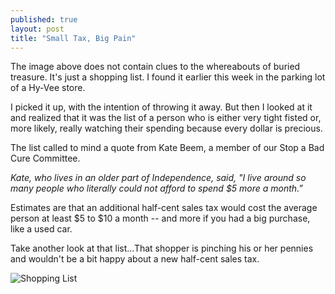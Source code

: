 ```yaml
---
published: true
layout: post
title: "Small Tax, Big Pain"
---
```


The image above does not contain clues to the whereabouts of buried treasure. It's just a shopping list. I found it earlier this week in the parking lot of a Hy-Vee store.

I picked it up, with the intention of throwing it away. But then I looked at it and realized that it was the list of a person who is either very tight fisted or, more likely, really watching their spending because every dollar is precious.

The list called to mind a quote from Kate Beem, a member of our Stop a Bad Cure Committee. 

_Kate, who lives in an older part of Independence, said, "I live around so many people who literally could not afford to spend $5 more a month.”_

Estimates are that an additional half-cent sales tax would cost the average person at least $5 to $10 a month -- and more if you had a big purchase, like a used car.  

Take another look at that list...That shopper is pinching his or her pennies and wouldn't be a bit happy about a new half-cent sales tax.  

<img src="{{ site.baseurl }}/img/shoppinglist.jpg" class="img-responsive" alt="Shopping List">
